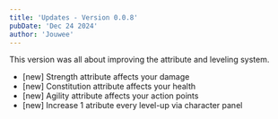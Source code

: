 ```yaml
---
title: 'Updates - Version 0.0.8'
pubDate: 'Dec 24 2024'
author: 'Jouwee'
---
```


This version was all about improving the attribute and leveling system.

<ul>
    <li>[new] Strength attribute affects your damage</li>
    <li>[new] Constitution attribute affects your health</li>
    <li>[new] Agility attribute affects your action points</li>
    <li>[new] Increase 1 atribute every level-up via character panel</li>
</ul>